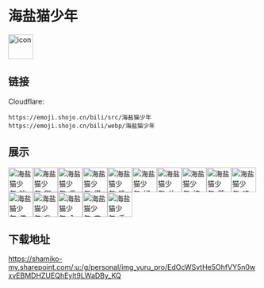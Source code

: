 # 海盐猫少年
<img src="https://emoji.shojo.cn/bili/src/海盐猫少年/icon.png" width="50" height="50" alt="icon">

## 链接
Cloudflare:
```
https://emoji.shojo.cn/bili/src/海盐猫少年
https://emoji.shojo.cn/bili/webp/海盐猫少年
```
## 展示
<img src="https://emoji.shojo.cn/bili/src/海盐猫少年/海盐猫少年-唉.png" width="50" height="50" alt="海盐猫少年-唉"><img src="https://emoji.shojo.cn/bili/src/海盐猫少年/海盐猫少年-耶.png" width="50" height="50" alt="海盐猫少年-耶"><img src="https://emoji.shojo.cn/bili/src/海盐猫少年/海盐猫少年-爱了捏.png" width="50" height="50" alt="海盐猫少年-爱了捏"><img src="https://emoji.shojo.cn/bili/src/海盐猫少年/海盐猫少年-爆怒.png" width="50" height="50" alt="海盐猫少年-爆怒"><img src="https://emoji.shojo.cn/bili/src/海盐猫少年/海盐猫少年-晚安.png" width="50" height="50" alt="海盐猫少年-晚安"><img src="https://emoji.shojo.cn/bili/src/海盐猫少年/海盐猫少年-好急.png" width="50" height="50" alt="海盐猫少年-好急"><img src="https://emoji.shojo.cn/bili/src/海盐猫少年/海盐猫少年-什么嘛.png" width="50" height="50" alt="海盐猫少年-什么嘛"><img src="https://emoji.shojo.cn/bili/src/海盐猫少年/海盐猫少年-抗议.png" width="50" height="50" alt="海盐猫少年-抗议"><img src="https://emoji.shojo.cn/bili/src/海盐猫少年/海盐猫少年-蓝瘦.png" width="50" height="50" alt="海盐猫少年-蓝瘦"><img src="https://emoji.shojo.cn/bili/src/海盐猫少年/海盐猫少年-哇嗷.png" width="50" height="50" alt="海盐猫少年-哇嗷"><img src="https://emoji.shojo.cn/bili/src/海盐猫少年/海盐猫少年-佛了.png" width="50" height="50" alt="海盐猫少年-佛了"><img src="https://emoji.shojo.cn/bili/src/海盐猫少年/海盐猫少年-升天.png" width="50" height="50" alt="海盐猫少年-升天"><img src="https://emoji.shojo.cn/bili/src/海盐猫少年/海盐猫少年-入魔.png" width="50" height="50" alt="海盐猫少年-入魔"><img src="https://emoji.shojo.cn/bili/src/海盐猫少年/海盐猫少年-麻了.png" width="50" height="50" alt="海盐猫少年-麻了"><img src="https://emoji.shojo.cn/bili/src/海盐猫少年/海盐猫少年-重拳出击.png" width="50" height="50" alt="海盐猫少年-重拳出击">

## 下载地址

https://shamiko-my.sharepoint.com/:u:/g/personal/img_yuru_pro/EdOcWSvtHe5OhfVY5n0wxvEBMDHZUEQhEylt9LWaDBy_KQ